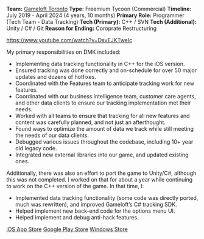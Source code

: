 **Team:** [Gameloft Toronto](https://www.gameloft.com/gameloft-studios/toronto)
**Type:** Freemium Tycoon (Commercial)
**Timeline:** July 2019 - April 2024 (4 years, 10 months)
**Primary Role:** Programmer (Tech Team - Data Tracking)
**Tech (Primary):** C++ / SVN
**Tech (Additional):** Unity / C# / Git
**Reason for Ending:** Coroprate Restructuring

https://www.youtube.com/watch?v=DsvEJKTwelc

My primary responsibilities on DMK included:
* Implementing data tracking functionality in C++ for the iOS version.
* Ensured tracking was done correctly and on-schedule for over 50 major updates and dozens of hotfixes.
* Coordinated with the Features team to anticipate tracking work for new features.
* Coordinated with our business intelligence team, customer care agents, and other data clients to ensure our tracking implementation met their needs.
* Worked with all teams to ensure that tracking for all new features and content was carefully planned, and not just an afterthought.
* Found ways to optimize the amount of data we track while still meeting the needs of our data clients.
* Debugged various issues throughout the codebase, including 10+ year old legacy code.
* Integrated new external libraries into our game, and updated existing ones.

Additionally, there was also an effort to port the game to Unity/C#, although this was not completed. I worked on that for about a year while continuing to work on the C++ version of the game. In that time, I:
* Implemented data tracking functionality (some code was directly ported, much was rewritten), and improved Gameloft’s C# tracking SDK.
* Helped implement new back-end code for the options menu UI.
* Helped implement and debug anti-hack features.

[iOS App Store](https://apps.apple.com/us/app/disney-magic-kingdoms/id731592936)
[Google Play Store](https://play.google.com/store/apps/details?id=com.gameloft.android.ANMP.GloftDYHM)
[Windows Store](https://www.microsoft.com/en-ca/p/disney-magic-kingdoms-build-your-own-magical-park/9nblggh6bng3)
